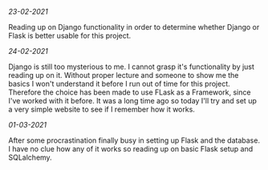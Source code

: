 *23-02-2021*

Reading up on Django functionality in order to determine whether Django or Flask is better usable for this project.

*24-02-2021*

Django is still too mysterious to me. I cannot grasp it's functionality by just reading up on it. Without proper lecture and someone to show me the basics I won't understand it before I run out of time for this project. 
Therefore the choice has been made to use FLask as a Framework, since I've worked with it before. It was a long time ago so today I'll try and set up a very simple website to see if I remember how it works.

*01-03-2021*

After some procrastination finally busy in setting up Flask and the database.
I have no clue how any of it works so reading up on basic Flask setup and SQLalchemy.

